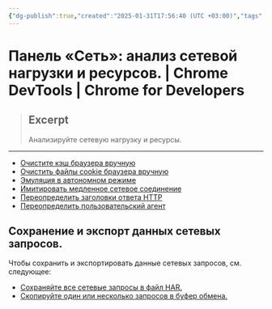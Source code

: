 ```yaml
---
{"dg-publish":true,"created":"2025-01-31T17:56:40 (UTC +03:00)","tags":[],"source":"https://developer.chrome.com/docs/devtools/network/overview?hl=ru","author":"Dale St. Marthe","permalink":"/proekty/extentions/dev-tools/network-panel/","dgPassFrontmatter":true}
---
```



# Панель «Сеть»: анализ сетевой нагрузки и ресурсов.  |  Chrome DevTools  |  Chrome for Developers

> ## Excerpt
> Анализируйте сетевую нагрузку и ресурсы.

---

-   [Очистите кэш браузера вручную](https://developer.chrome.com/docs/devtools/network/reference?hl=ru#clear-cache)
-   [Очистить файлы cookie браузера вручную](https://developer.chrome.com/docs/devtools/network/reference?hl=ru#clear-cookies)
-   [Эмуляция в автономном режиме](https://developer.chrome.com/docs/devtools/network/reference?hl=ru#offline)
-   [Имитировать медленное сетевое соединение](https://developer.chrome.com/docs/devtools/network/reference?hl=ru#throttling)
-   [Переопределить заголовки ответа HTTP](https://developer.chrome.com/docs/devtools/network/reference?hl=ru#override-headers)
-   [Переопределить пользовательский агент](https://developer.chrome.com/docs/devtools/network/reference?hl=ru#user-agent)

## Сохранение и экспорт данных сетевых запросов.

Чтобы сохранить и экспортировать данные сетевых запросов, см. следующее:

-   [Сохраняйте все сетевые запросы в файл HAR.](https://developer.chrome.com/docs/devtools/network/reference?hl=ru#save-as-har)
-   [Скопируйте один или несколько запросов в буфер обмена.](https://developer.chrome.com/docs/devtools/network/reference?hl=ru#copy) 